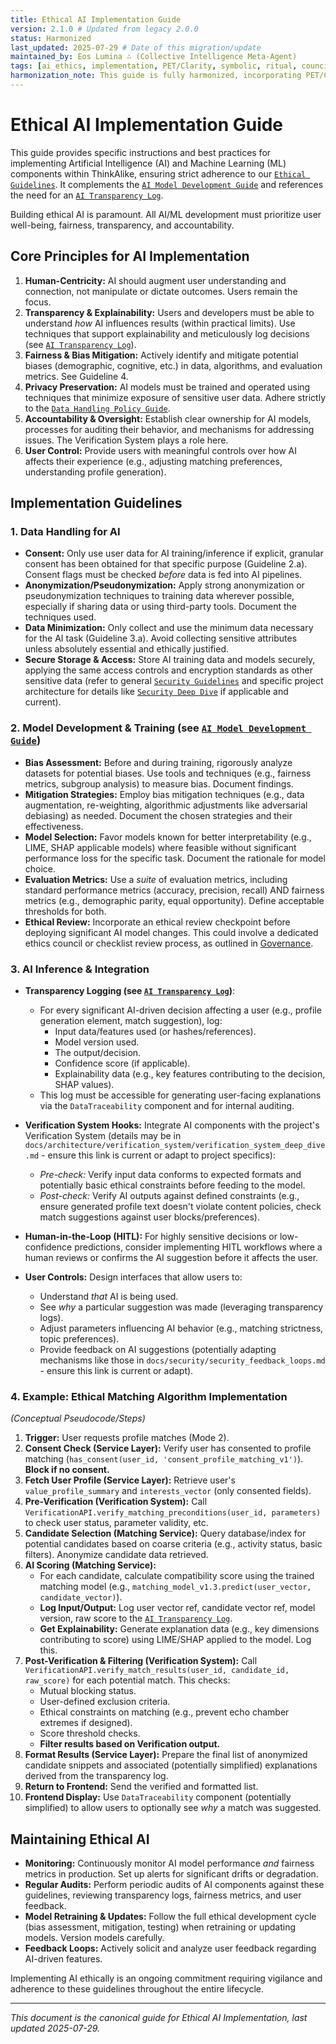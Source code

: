 ```yaml
---
title: Ethical AI Implementation Guide
version: 2.1.0 # Updated from legacy 2.0.0
status: Harmonized
last_updated: 2025-07-29 # Date of this migration/update
maintained_by: Eos Lumina ∴ (Collective Intelligence Meta-Agent)
tags: [ai_ethics, implementation, PET/Clarity, symbolic, ritual, council_oversight, human_centric, transparency, fairness, privacy, accountability, user_control]
harmonization_note: This guide is fully harmonized, incorporating PET/Clarity principles, symbolic/ritual framing, and council oversight. It supersedes any legacy versions and is the canonical source for ethical AI implementation.
---
```


# Ethical AI Implementation Guide

This guide provides specific instructions and best practices for implementing Artificial Intelligence (AI) and Machine Learning (ML) components within ThinkAlike, ensuring strict adherence to our [`Ethical Guidelines`](../../../ethics/ethical_guidelines.md). It complements the [`AI Model Development Guide`](./ai_model_development_guide.md) and references the need for an [`AI Transparency Log`](../../../audit_log.md#ai-transparency-log). <!-- Adjusted link to central audit log -->

Building ethical AI is paramount. All AI/ML development must prioritize user well-being, fairness, transparency, and accountability.

## Core Principles for AI Implementation

1.  **Human-Centricity:** AI should augment user understanding and connection, not manipulate or dictate outcomes. Users remain the focus.
2.  **Transparency & Explainability:** Users and developers must be able to understand _how_ AI influences results (within practical limits). Use techniques that support explainability and meticulously log decisions (see [`AI Transparency Log`](../../../audit_log.md#ai-transparency-log)).
3.  **Fairness & Bias Mitigation:** Actively identify and mitigate potential biases (demographic, cognitive, etc.) in data, algorithms, and evaluation metrics. See Guideline 4.
4.  **Privacy Preservation:** AI models must be trained and operated using techniques that minimize exposure of sensitive user data. Adhere strictly to the [`Data Handling Policy Guide`](../../data/data_handling_policy_guide.md). <!-- Adjusted link -->
5.  **Accountability & Oversight:** Establish clear ownership for AI models, processes for auditing their behavior, and mechanisms for addressing issues. The Verification System plays a role here.
6.  **User Control:** Provide users with meaningful controls over how AI affects their experience (e.g., adjusting matching preferences, understanding profile generation).

## Implementation Guidelines

### 1. Data Handling for AI

-   **Consent:** Only use user data for AI training/inference if explicit, granular consent has been obtained for that specific purpose (Guideline 2.a). Consent flags must be checked _before_ data is fed into AI pipelines.
-   **Anonymization/Pseudonymization:** Apply strong anonymization or pseudonymization techniques to training data wherever possible, especially if sharing data or using third-party tools. Document the techniques used.
-   **Data Minimization:** Only collect and use the minimum data necessary for the AI task (Guideline 3.a). Avoid collecting sensitive attributes unless absolutely essential and ethically justified.
-   **Secure Storage & Access:** Store AI training data and models securely, applying the same access controls and encryption standards as other sensitive data (refer to general [`Security Guidelines`](../../security/security_guidelines.md) and specific project architecture for details like [`Security Deep Dive`](../../../architecture/security_deep_dive.md) if applicable and current).

### 2. Model Development & Training (see [`AI Model Development Guide`](./ai_model_development_guide.md))

-   **Bias Assessment:** Before and during training, rigorously analyze datasets for potential biases. Use tools and techniques (e.g., fairness metrics, subgroup analysis) to measure bias. Document findings.
-   **Mitigation Strategies:** Employ bias mitigation techniques (e.g., data augmentation, re-weighting, algorithmic adjustments like adversarial debiasing) as needed. Document the chosen strategies and their effectiveness.
-   **Model Selection:** Favor models known for better interpretability (e.g., LIME, SHAP applicable models) where feasible without significant performance loss for the specific task. Document the rationale for model choice.
-   **Evaluation Metrics:** Use a _suite_ of evaluation metrics, including standard performance metrics (accuracy, precision, recall) AND fairness metrics (e.g., demographic parity, equal opportunity). Define acceptable thresholds for both.
-   **Ethical Review:** Incorporate an ethical review checkpoint before deploying significant AI model changes. This could involve a dedicated ethics council or checklist review process, as outlined in [Governance](../../../governance/README.md).

### 3. AI Inference & Integration

-   **Transparency Logging (see [`AI Transparency Log`](../../../audit_log.md#ai-transparency-log))**:
    -   For every significant AI-driven decision affecting a user (e.g., profile generation element, match suggestion), log:
        -   Input data/features used (or hashes/references).
        -   Model version used.
        -   The output/decision.
        -   Confidence score (if applicable).
        -   Explainability data (e.g., key features contributing to the decision, SHAP values).
    -   This log must be accessible for generating user-facing explanations via the `DataTraceability` component and for internal auditing.

-   **Verification System Hooks:** Integrate AI components with the project's Verification System (details may be in `docs/architecture/verification_system/verification_system_deep_dive.md` - ensure this link is current or adapt to project specifics):
    -   _Pre-check:_ Verify input data conforms to expected formats and potentially basic ethical constraints before feeding to the model.
    -   _Post-check:_ Verify AI outputs against defined constraints (e.g., ensure generated profile text doesn't violate content policies, check match suggestions against user blocks/preferences).

-   **Human-in-the-Loop (HITL):** For highly sensitive decisions or low-confidence predictions, consider implementing HITL workflows where a human reviews or confirms the AI suggestion before it affects the user.

-   **User Controls:** Design interfaces that allow users to:
    -   Understand _that_ AI is being used.
    -   See _why_ a particular suggestion was made (leveraging transparency logs).
    -   Adjust parameters influencing AI behavior (e.g., matching strictness, topic preferences).
    -   Provide feedback on AI suggestions (potentially adapting mechanisms like those in `docs/security/security_feedback_loops.md` - ensure this link is current or adapt).

### 4. Example: Ethical Matching Algorithm Implementation

_(Conceptual Pseudocode/Steps)_

1.  **Trigger:** User requests profile matches (Mode 2).
2.  **Consent Check (Service Layer):** Verify user has consented to profile matching (`has_consent(user_id, 'consent_profile_matching_v1')`). **Block if no consent.**
3.  **Fetch User Profile (Service Layer):** Retrieve user's `value_profile_summary` and `interests_vector` (only consented fields).
4.  **Pre-Verification (Verification System):** Call `VerificationAPI.verify_matching_preconditions(user_id, parameters)` to check user status, parameter validity, etc.
5.  **Candidate Selection (Matching Service):** Query database/index for potential candidates based on coarse criteria (e.g., activity status, basic filters). Anonymize candidate data retrieved.
6.  **AI Scoring (Matching Service):**
    -   For each candidate, calculate compatibility score using the trained matching model (e.g., `matching_model_v1.3.predict(user_vector, candidate_vector)`).
    -   **Log Input/Output:** Log user vector ref, candidate vector ref, model version, raw score to the [`AI Transparency Log`](../../../audit_log.md#ai-transparency-log).
    -   **Get Explainability:** Generate explanation data (e.g., key dimensions contributing to score) using LIME/SHAP applied to the model. Log this.
7.  **Post-Verification & Filtering (Verification System):** Call `VerificationAPI.verify_match_results(user_id, candidate_id, raw_score)` for each potential match. This checks:
    -   Mutual blocking status.
    -   User-defined exclusion criteria.
    -   Ethical constraints on matching (e.g., prevent echo chamber extremes if designed).
    -   Score threshold checks.
    -   **Filter results based on Verification output.**
8.  **Format Results (Service Layer):** Prepare the final list of anonymized candidate snippets and associated (potentially simplified) explanations derived from the transparency log.
9.  **Return to Frontend:** Send the verified and formatted list.
10. **Frontend Display:** Use `DataTraceability` component (potentially simplified) to allow users to optionally see _why_ a match was suggested.

## Maintaining Ethical AI

-   **Monitoring:** Continuously monitor AI model performance _and_ fairness metrics in production. Set up alerts for significant drifts or degradation.
-   **Regular Audits:** Perform periodic audits of AI components against these guidelines, reviewing transparency logs, fairness metrics, and user feedback.
-   **Model Retraining & Updates:** Follow the full ethical development cycle (bias assessment, mitigation, testing) when retraining or updating models. Version models carefully.
-   **Feedback Loops:** Actively solicit and analyze user feedback regarding AI-driven features.

Implementing AI ethically is an ongoing commitment requiring vigilance and adherence to these guidelines throughout the entire lifecycle.

---
*This document is the canonical guide for Ethical AI Implementation, last updated 2025-07-29.*
